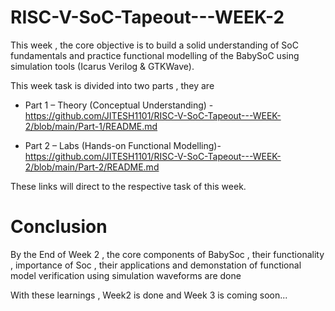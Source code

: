 # RISC-V-SoC-Tapeout---WEEK-2

This week , the core objective is to  build a solid understanding of SoC fundamentals and practice functional modelling of the BabySoC using simulation tools (Icarus Verilog & GTKWave).

This week task is divided into two parts , they are

- Part 1 – Theory (Conceptual Understanding) - https://github.com/JITESH1101/RISC-V-SoC-Tapeout---WEEK-2/blob/main/Part-1/README.md

- Part 2 – Labs (Hands-on Functional Modelling)- https://github.com/JITESH1101/RISC-V-SoC-Tapeout---WEEK-2/blob/main/Part-2/README.md

These links will direct to the respective task of this week.

# Conclusion

By the End of Week 2 , the core components of BabySoc , their functionality , importance of Soc , their applications and demonstation of functional model verification using simulation waveforms are done 

With these learnings , Week2 is done and Week 3 is coming soon...
